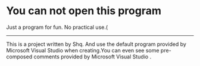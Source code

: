 # You can not open this program

Just a program for fun. No practical use.(

----

This is a project written by Shq. And use the default program provided by Microsoft Visual Studio when creating.You can even see some pre-composed comments provided by Microsoft Visual Studio .


